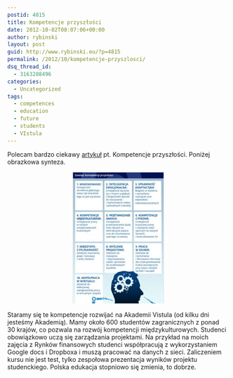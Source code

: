 ```yaml
---
postid: 4815
title: Kompetencje przyszłości
date: 2012-10-02T08:07:06+00:00
author: rybinski
layout: post
guid: http://www.rybinski.eu/?p=4815
permalink: /2012/10/kompetencje-przyszlosci/
dsq_thread_id:
  - 3163288496
categories:
  - Uncategorized
tags:
  - competences
  - education
  - future
  - students
  - VIstula
---
```

Polecam bardzo ciekawy [artykuł](http://www.obserwatorfinansowy.pl/tematyka/biznes/kompetencje-przyszlosci/) pt. Kompetencje przyszłości. Poniżej obrazkowa synteza.

<p style="text-align: center;">
  <a href="/uploads/2012/10/Kompetencje_przyszlosci.jpg"><img class="size-medium wp-image-4816 aligncenter" title="Kompetencje_przyszlosci" src="/uploads/2012/10/Kompetencje_przyszlosci-209x300.jpg" alt="" width="209" height="300" /></a>
</p>

<p style="text-align: left;">
  Staramy się te kompetencje rozwijać na Akademii Vistula (od kilku dni jesteśmy Akademią). Mamy około 600 studentów zagranicznych z ponad 30 krajów, co pozwala na rozwój kompetencji międzykulturowych. Studenci obowiązkowo uczą się zarządzania projektami. Na przykład na moich zajęcia z Rynków finansowych studenci współpracują z wykorzystaniem Google docs i Dropboxa i muszą pracować na danych z sieci. Zaliczeniem kursu nie jest test, tylko zespołowa prezentacja wyników projektu studenckiego. Polska edukacja stopniowo się zmienia, to dobrze.
</p>
